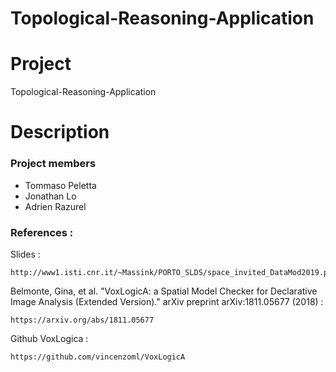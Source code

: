 # Topological-Reasoning-Application


# Project

Topological-Reasoning-Application

# Description


### Project members

* Tommaso Peletta
* Jonathan Lo
* Adrien Razurel



### References :

Slides :
```
http://www1.isti.cnr.it/~Massink/PORTO_SLDS/space_invited_DataMod2019.pdf
```

Belmonte, Gina, et al. "VoxLogicA: a Spatial Model Checker for Declarative Image Analysis (Extended Version)." arXiv preprint arXiv:1811.05677 (2018) :
```
https://arxiv.org/abs/1811.05677
```

Github VoxLogica :
```
https://github.com/vincenzoml/VoxLogicA
```
